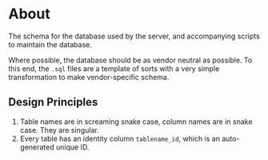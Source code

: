 # About

The schema for the database used by the server, and accompanying scripts to maintain the database.

Where possible, the database should be as vendor neutral as possible.  To this end, the `.sql` files are a template of sorts with a very simple transformation to make vendor-specific schema.


## Design Principles

1. Table names are in screaming snake case, column names are in snake case.  They are singular.
1. Every table has an identity column `tablename_id`, which is an auto-generated unique ID.
